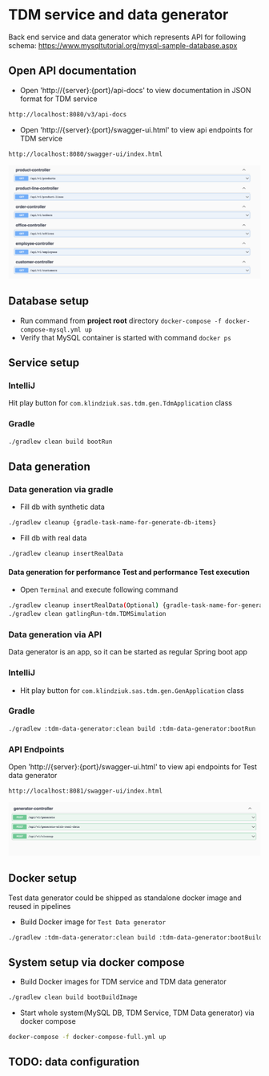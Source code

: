 # TDM service and data generator 
Back end service and data generator which represents API for following schema: 
https://www.mysqltutorial.org/mysql-sample-database.aspx

## Open API documentation
- Open 'http://{server}:{port}/api-docs' to view documentation in JSON format for TDM service
```bash
http://localhost:8080/v3/api-docs
```
- Open 'http://{server}:{port}/swagger-ui.html' to view api endpoints for TDM service
```bash
http://localhost:8080/swagger-ui/index.html
```

<p align="left">
    <img src="docs/images/open-api.png" width="1000px" alt="open-api">
</p>

## Database setup
* Run command from __project root__ directory `docker-compose -f docker-compose-mysql.yml up`
* Verify that MySQL container is started with command `docker ps`
## Service setup
### IntelliJ
Hit play button for `com.klindziuk.sas.tdm.gen.TdmApplication`  class
### Gradle
```bash
./gradlew clean build bootRun 
```

## Data generation
### Data generation via gradle
- Fill db with synthetic data
```bash
./gradlew cleanup {gradle-task-name-for-generate-db-items} 
```
- Fill db with real data
```bash
./gradlew cleanup insertRealData  
```
#### Data generation for performance Test and performance Test execution
- Open `Terminal` and execute following command
```bash
./gradlew cleanup insertRealData(Optional) {gradle-task-name-for-generate-db-items}
./gradlew clean gatlingRun-tdm.TDMSimulation
```

### Data generation via API
Data generator is an app, so it can be started as regular Spring boot app
### IntelliJ
- Hit play button for `com.klindziuk.sas.tdm.gen.GenApplication`  class
### Gradle
```bash
./gradlew :tdm-data-generator:clean build :tdm-data-generator:bootRun 
```
### API Endpoints
Open 'http://{server}:{port}/swagger-ui.html' to view api endpoints for Test data generator
```bash
http://localhost:8081/swagger-ui/index.html
```
<p align="left">
    <img src="docs/images/open-api-generator.png" width="1000px" alt="open-api">
</p>

## Docker setup
Test data generator could be shipped as standalone docker image and reused in pipelines
- Build Docker image for `Test Data generator`
```bash
./gradlew :tdm-data-generator:clean build :tdm-data-generator:bootBuildImage
```

## System setup via docker compose
- Build Docker images for TDM service and TDM data generator
```bash
./gradlew clean build bootBuildImage
```
- Start whole system(MySQL DB, TDM Service, TDM Data generator) via docker compose
```bash
docker-compose -f docker-compose-full.yml up
```

## TODO: data configuration